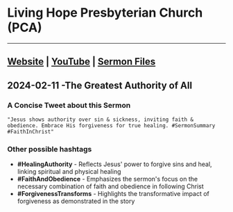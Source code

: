 # Living Hope Presbyterian Church (PCA)

___

## [Website](https://www.livinghopepresbyterian.org/) | [YouTube](https://www.youtube.com/@LivingHopePresbyterianChurch) | [Sermon Files](https://github.com/jobian-ai/LHP-Sermons/tree/f541cdd7fade61b0d743fa669909c2fa05a46ba1/sermons/24-01-28)

## 2024-02-11 -The Greatest Authority of All

### A Concise Tweet about this Sermon

```"Jesus shows authority over sin & sickness, inviting faith & obedience. Embrace His forgiveness for true healing. #SermonSummary #FaithInChrist"```

### Other possible hashtags

- **#HealingAuthority** - Reflects Jesus' power to forgive sins and heal, linking spiritual and physical healing
- **#FaithAndObedience** - Emphasizes the sermon's focus on the necessary combination of faith and obedience in following Christ
- **#ForgivenessTransforms** - Highlights the transformative impact of forgiveness as demonstrated in the story
